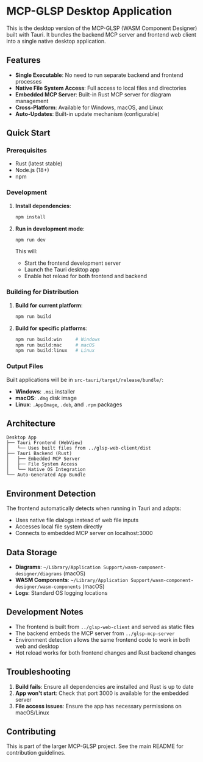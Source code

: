 # MCP-GLSP Desktop Application

This is the desktop version of the MCP-GLSP (WASM Component Designer) built with Tauri. It bundles the backend MCP server and frontend web client into a single native desktop application.

## Features

- **Single Executable**: No need to run separate backend and frontend processes
- **Native File System Access**: Full access to local files and directories
- **Embedded MCP Server**: Built-in Rust MCP server for diagram management
- **Cross-Platform**: Available for Windows, macOS, and Linux
- **Auto-Updates**: Built-in update mechanism (configurable)

## Quick Start

### Prerequisites

- Rust (latest stable)
- Node.js (18+)
- npm

### Development

1. **Install dependencies**:
   ```bash
   npm install
   ```

2. **Run in development mode**:
   ```bash
   npm run dev
   ```
   This will:
   - Start the frontend development server
   - Launch the Tauri desktop app
   - Enable hot reload for both frontend and backend

### Building for Distribution

1. **Build for current platform**:
   ```bash
   npm run build
   ```

2. **Build for specific platforms**:
   ```bash
   npm run build:win     # Windows
   npm run build:mac     # macOS
   npm run build:linux   # Linux
   ```

### Output Files

Built applications will be in `src-tauri/target/release/bundle/`:
- **Windows**: `.msi` installer
- **macOS**: `.dmg` disk image
- **Linux**: `.AppImage`, `.deb`, and `.rpm` packages

## Architecture

```
Desktop App
├── Tauri Frontend (WebView)
│   └── Uses built files from ../glsp-web-client/dist
├── Tauri Backend (Rust)
│   ├── Embedded MCP Server
│   ├── File System Access
│   └── Native OS Integration
└── Auto-Generated App Bundle
```

## Environment Detection

The frontend automatically detects when running in Tauri and adapts:
- Uses native file dialogs instead of web file inputs
- Accesses local file system directly
- Connects to embedded MCP server on localhost:3000

## Data Storage

- **Diagrams**: `~/Library/Application Support/wasm-component-designer/diagrams` (macOS)
- **WASM Components**: `~/Library/Application Support/wasm-component-designer/wasm-components` (macOS)
- **Logs**: Standard OS logging locations

## Development Notes

- The frontend is built from `../glsp-web-client` and served as static files
- The backend embeds the MCP server from `../glsp-mcp-server`
- Environment detection allows the same frontend code to work in both web and desktop
- Hot reload works for both frontend changes and Rust backend changes

## Troubleshooting

1. **Build fails**: Ensure all dependencies are installed and Rust is up to date
2. **App won't start**: Check that port 3000 is available for the embedded server
3. **File access issues**: Ensure the app has necessary permissions on macOS/Linux

## Contributing

This is part of the larger MCP-GLSP project. See the main README for contribution guidelines.